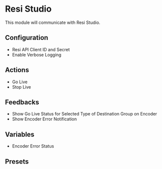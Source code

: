 # Resi Studio

This module will communicate with Resi Studio.

## Configuration

- Resi API Client ID and Secret
- Enable Verbose Logging

## Actions

- Go Live
- Stop Live

## Feedbacks

- Show Go Live Status for Selected Type of Destination Group on Encoder
- Show Encoder Error Notification

## Variables

- Encoder Error Status

## Presets
